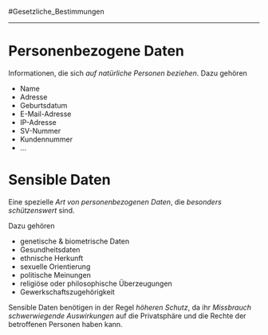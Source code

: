 #Gesetzliche_Bestimmungen
***

# Personenbezogene Daten

Informationen, die sich *auf natürliche Personen beziehen*.
Dazu gehören
- Name
- Adresse
- Geburtsdatum
- E-Mail-Adresse
- IP-Adresse
- SV-Nummer
- Kundennummer
- ...

# Sensible Daten
Eine spezielle *Art von personenbezogenen Daten*, die *besonders schützenswert* sind.

Dazu gehören
- genetische & biometrische Daten
- Gesundheitsdaten
- ethnische Herkunft
- sexuelle Orientierung
- politische Meinungen
- religiöse oder philosophische Überzeugungen
- Gewerkschaftszugehörigkeit

Sensible Daten benötigen in der Regel *höheren Schutz*, da ihr *Missbrauch schwerwiegende Auswirkungen* auf die Privatsphäre und die Rechte der betroffenen Personen haben kann.